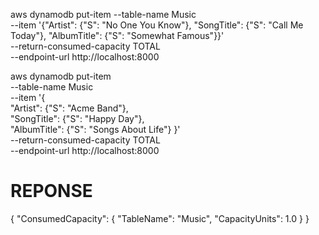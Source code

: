 aws dynamodb put-item --table-name Music  \
    --item  '{"Artist": {"S": "No One You Know"}, "SongTitle": {"S": "Call Me Today"}, "AlbumTitle": {"S": "Somewhat Famous"}}' \
    --return-consumed-capacity TOTAL \
    --endpoint-url http://localhost:8000 

aws dynamodb put-item \
    --table-name Music \
    --item '{ \
        "Artist": {"S": "Acme Band"}, \
        "SongTitle": {"S": "Happy Day"}, \
        "AlbumTitle": {"S": "Songs About Life"} }' \
    --return-consumed-capacity TOTAL \
    --endpoint-url http://localhost:8000 

REPONSE
============

{
    "ConsumedCapacity": {
        "TableName": "Music",
        "CapacityUnits": 1.0
    }
}
